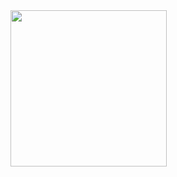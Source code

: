 <img src="https://user-images.githubusercontent.com/627794/87238023-326cf400-c3cb-11ea-8876-2887bcf126cb.gif" align="center" width="250">
